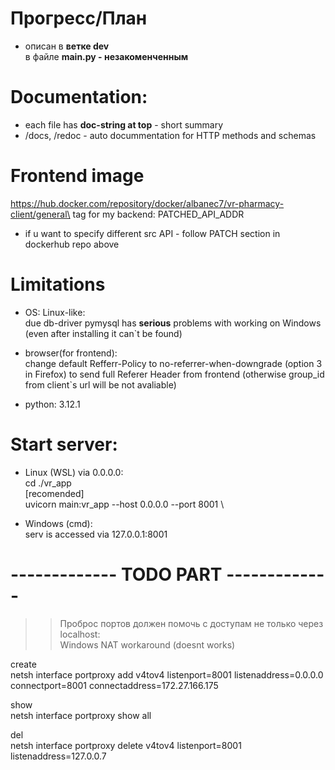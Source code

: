 # Прогресс/План
- описан в **ветке dev**\
 в файле **main.py - незакоменченным** 

# Documentation:
 - each file has **doc-string at top** - short summary
 - /docs, /redoc - auto docummentation for HTTP methods and schemas 

# Frontend image
https://hub.docker.com/repository/docker/albanec7/vr-pharmacy-client/general\
tag for my backend: PATCHED_API_ADDR

- if u want to specify different src API - follow PATCH section in dockerhub repo above 


# Limitations
- OS: Linux-like:\
 due db-driver pymysql has **serious** problems with working on Windows (even after installing it can`t be found)

- browser(for frontend): \
  change default Refferr-Policy to no-referrer-when-downgrade (option 3 in Firefox) to send full Referer Header from frontend (otherwise group_id from client`s url will be not avaliable)  

- python: 3.12.1



# Start server:
- Linux (WSL)
 via 0.0.0.0:\
 cd ./vr_app \
 [recomended] <use venv>\
 uvicorn main:vr_app --host 0.0.0.0 --port 8001 \

- Windows (cmd):\
  serv is accessed via 127.0.0.1:8001 


# ------------- TODO PART ------------- 
>> Проброс портов должен помочь с доступам не только через localhost:\
Windows NAT workaround (doesnt works)

create\
netsh interface portproxy add v4tov4 listenport=8001 listenaddress=0.0.0.0 connectport=8001 connectaddress=172.27.166.175

show\
netsh interface portproxy show all

del\
netsh interface portproxy delete v4tov4 listenport=8001 listenaddress=127.0.0.7
